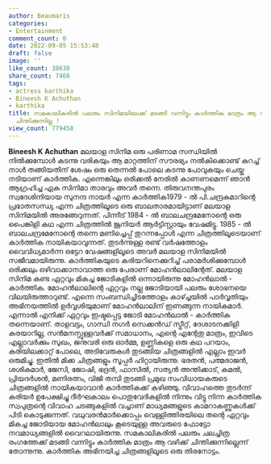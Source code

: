 ```yaml
---
author: Beaumaris
categories:
- Entertainment
comment_count: 0
date: 2022-09-05 15:53:48
draft: false
image: ''
like_count: 38638
share_count: 7468
tags:
- actress karthika
- Bineesh K Achuthan
- karthika
title: സമകാലികരിൽ പലരും സിനിമയിലേക്ക് മടങ്ങി വന്നിട്ടും കാർത്തിക മാത്രം ആ വഴിക്ക്
  ചിന്തിക്കുന്നില്ല !
view_count: 779458
---
```


**Bineesh K Achuthan** മലയാള സിനിമ ഒരു പരിണാമ സന്ധിയിൽ നിൽക്കുമ്പോൾ കടന്നു വരികയും ആ മാറ്റത്തിന് സൗരഭ്യം നൽകിക്കൊണ്ട് കുറച്ച് നാൾ തങ്ങിയതിന് ശേഷം ഒരു തെന്നൽ പോലെ കടന്നു പോവുകയും ചെയ്ത നടിയാണ് കാർത്തിക. എന്നെങ്കിലും ഒരിക്കൽ നേരിൽ കാണണമെന്ന് ഞാൻ ആഗ്രഹിച്ച ഏക സിനിമാ താരവും അവർ തന്നെ. തിരുവനന്തപുരം സ്വദേശിനിയായ സുനന്ദ നായർ എന്ന കാർത്തിക1979 - ൽ പി.ചന്ദ്രകുമാറിന്റെ പ്രഭാതസന്ധ്യ എന്ന ചിത്രത്തിലൂടെ ഒരു ബാലതാരമായിട്ടാണ് മലയാള സിനിമയിൽ അരങ്ങേറുന്നത്. പിന്നീട് 1984 - ൽ ബാലചന്ദ്രമേനോന്റെ ഒരു പൈങ്കിളി കഥ എന്ന ചിത്രത്തിൽ ജൂനിയർ ആർട്ടിസ്റ്റായും വേഷമിട്ടു. 1985 - ൽ ബാലചന്ദ്രമേനോന്റെ തന്നെ മണിച്ചെപ്പ് തുറന്നപ്പോൾ എന്ന ചിത്രത്തിലൂടെയാണ് കാർത്തിക നായികയാവുന്നത്. തുടർന്നുള്ള രണ്ട് വർഷത്തോളം വൈവിധ്യമാർന്ന ഒട്ടേറ വേഷങ്ങളിലൂടെ അവർ മലയാള സിനിമയിൽ സജീവമായിരുന്നു. കാർത്തികയുടെ കരിയറിനെക്കുറിച്ച് പരാമർശിക്കുമ്പോൾ ഒരിക്കലും ഒഴിവാക്കാനാവാത്ത ഒരു പേരാണ് മോഹൻലാലിന്റേത്. മലയാള സിനിമ കണ്ട ഏറ്റവും മികച്ച ജോടികളിൽ ഒന്നായിരുന്നു മോഹൻലാൽ - കാർത്തിക. മോഹൻലാലിന്റെ ഏറ്റവും നല്ല ജോടിയായി പലരും ശോഭനയെ വിലയിരുത്താറുണ്ട്. എന്നെ സംബന്ധിച്ചിടത്തോളം കാഴ്ച്ചയിൽ പാർവ്വതിയും അഭിനയത്തിൽ ഉർവ്വശിയുമാണ് മോഹൻലാലിന് ഇണങ്ങുന്ന നായികമാർ. എന്നാൽ എനിക്ക് ഏറ്റവും ഇഷ്ടപ്പെട്ട ജോടി മോഹൻലാൽ - കാർത്തിക തന്നെയാണ്. താളവട്ടം, ഗാന്ധി നഗർ സെക്കൻഡ് സ്ട്രീറ്റ്, ദേശാടനക്കിളി കരയാറില്ല, സൻമനസ്സുള്ളവർക്ക് സമാധാനം, എന്റെ എന്റേതു മാത്രം, ഇവിടെ എല്ലാവർക്കും സുഖം, ജനുവരി ഒരു ഓർമ്മ, ഉണ്ണികളെ ഒരു കഥ പറയാം, കരിയിലക്കാറ്റ് പോലെ, അടിവേരുകൾ തുടങ്ങിയ ചിത്രങ്ങളിൽ എല്ലാം ഇവർ ഒരുമിച്ചു. ഇതിൽ മിക്ക ചിത്രങ്ങളും സൂപ്പർ ഹിറ്റായിരുന്നു. ഭരതൻ, പത്മരാജൻ, ശശികുമാർ, ജേസി, ജോഷി, ഭദ്രൻ, ഫാസിൽ, സത്യൻ അന്തിക്കാട്, കമൽ, പ്രിയദർശൻ, മണിരത്നം, വിജി തമ്പി തുടങ്ങി പ്രമുഖ സംവിധായകരുടെ ചിത്രങ്ങളിൽ നായികയാവാൻ കാർത്തികക്ക് കഴിഞ്ഞു. വിവാഹത്തെ തുടർന്ന് കരിയർ ഉപേക്ഷിച്ചു ദീർഘകാലം പൊതുവേദികളിൽ നിന്നും വിട്ടു നിന്ന കാർത്തിക സ്വപുത്രന്റെ വിവാഹ ചടങ്ങുകളിൽ വച്ചാണ് മാധ്യമങ്ങളുടെ കാമറാകണ്ണുകൾക്ക് പിടി കൊടുക്കുന്നത്. വധുവരൻമാർക്കൊപ്പം വെള്ളിത്തിരയിലെ തന്റെ ഏറ്റവും മികച്ച ജോടിയായ മോഹൻലാലും കൂടെയുള്ള അവരുടെ ഫോട്ടോ നവമാധ്യങ്ങളിൽ വൈറലായിരുന്നു. സമകാലികരിൽ പലരും ചലച്ചിത്ര രംഗത്തേക്ക് മടങ്ങി വന്നിട്ടും കാർത്തിക മാത്രം ആ വഴിക്ക് ചിന്തിക്കുന്നില്ലെന്ന് തോന്നുന്നു. കാർത്തിക അഭിനയിച്ച ചിത്രങ്ങളിലൂടെ ഒരു തിരനോട്ടം.